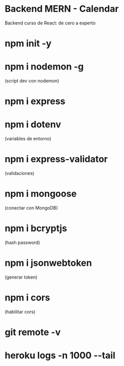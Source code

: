 # Backend MERN - Calendar

Backend curso de React: de cero a experto

# npm init -y

# npm i nodemon -g
(script dev con nodemon)

# npm i express

# npm i dotenv
(variables de entorno)

# npm i express-validator
(validaciones)

# npm i mongoose
(conectar con MongoDB)

# npm i bcryptjs
(hash password)

# npm i jsonwebtoken
(generar token)

# npm i cors
(habilitar cors)

# git remote -v 

# heroku logs -n 1000 --tail